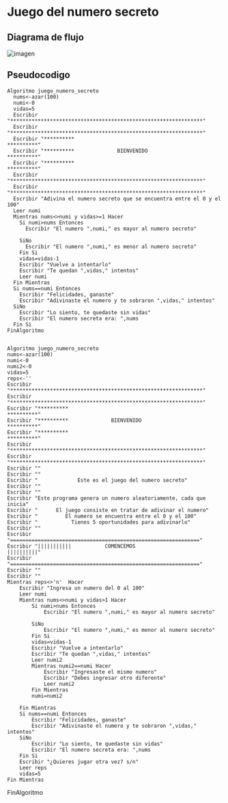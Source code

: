 # Juego del numero secreto

## Diagrama de flujo

![imagen](https://user-images.githubusercontent.com/111446113/188674583-b335aaae-53fe-4db5-9461-d506dd81ca40.png)

## Pseudocodigo

    Algoritmo juego_numero_secreto
      nums<-azar(100)
      numi<-0
      vidas=5
      Escribir "***************************************************************"
      Escribir "***************************************************************"
      Escribir "**********                                           **********"
      Escribir "**********              BIENVENIDO                   **********"
      Escribir "**********                                           **********"
      Escribir "***************************************************************"
      Escribir "***************************************************************"
      Escribir "Adivina el numero secreto que se encuentra entre el 0 y el 100"
      Leer numi
      Mientras nums<>numi y vidas>=1 Hacer
        Si numi>nums Entonces
          Escribir "El numero ",numi," es mayor al numero secreto"

        SiNo
          Escribir "El numero ",numi," es menor al numero secreto"
        Fin Si
        vidas=vidas-1
        Escribir "Vuelve a intentarlo"
        Escribir "Te quedan ",vidas," intentos"
        Leer numi
      Fin Mientras
      Si nums==numi Entonces
        Escribir "Felicidades, ganaste"
        Escribir "Adivinaste el numero y te sobraron ",vidas," intentos"
      SiNo
        Escribir "Lo siento, te quedaste sin vidas"
        Escribir "El numero secreta era: ",nums
      Fin Si
    FinAlgoritmo
    
    
    Algoritmo juego_numero_secreto
	nums<-azar(100)
	numi<-0
	numi2<-0
	vidas=5
	reps<-''
	Escribir "***************************************************************"
	Escribir "***************************************************************"
	Escribir "**********                                           **********"
	Escribir "**********              BIENVENIDO                   **********"
	Escribir "**********                                           **********"
	Escribir "***************************************************************"
	Escribir "***************************************************************"
	Escribir ""
	Escribir ""
	Escribir "             Este es el juego del numero secreto"
	Escribir ""
	Escribir ""
	Escribir "Este programa genera un numero aleatoriamente, cada que inicia"
	Escribir "      El juego consiste en tratar de adivinar el numero"
	Escribir "         El numero se encuentra entre el 0 y el 100"
	Escribir "           Tienes 5 oportunidades para adivinarlo"
	Escribir ""
	Escribir "=============================================================="
	Escribir "|||||||||||           COMENCEMOS                    ||||||||||"
	Escribir "=============================================================="
	Escribir ""
	Escribir ""
	Mientras reps<>'n'  Hacer
		Escribir "Ingresa un numero del 0 al 100"
		Leer numi
		Mientras nums<>numi y vidas>1 Hacer
			Si numi>nums Entonces
				Escribir "El numero ",numi," es mayor al numero secreto"
				
			SiNo
				Escribir "El numero ",numi," es menor al numero secreto"
			Fin Si
			vidas=vidas-1
			Escribir "Vuelve a intentarlo"
			Escribir "Te quedan ",vidas," intentos"
			Leer numi2
			Mientras numi2==numi Hacer
				Escribir "Ingresaste el mismo numero"
				Escribir "Debes ingresar otro diferente"
				Leer numi2
			Fin Mientras
			numi=numi2
			
		Fin Mientras
		Si nums==numi Entonces
			Escribir "Felicidades, ganaste"
			Escribir "Adivinaste el numero y te sobraron ",vidas," intentos"
		SiNo
			Escribir "Lo siento, te quedaste sin vidas"
			Escribir "El numero secreta era: ",nums
		Fin Si
		Escribir "¿Quieres jugar otra vez? s/n"
		Leer reps
		vidas=5
	Fin Mientras

FinAlgoritmo
